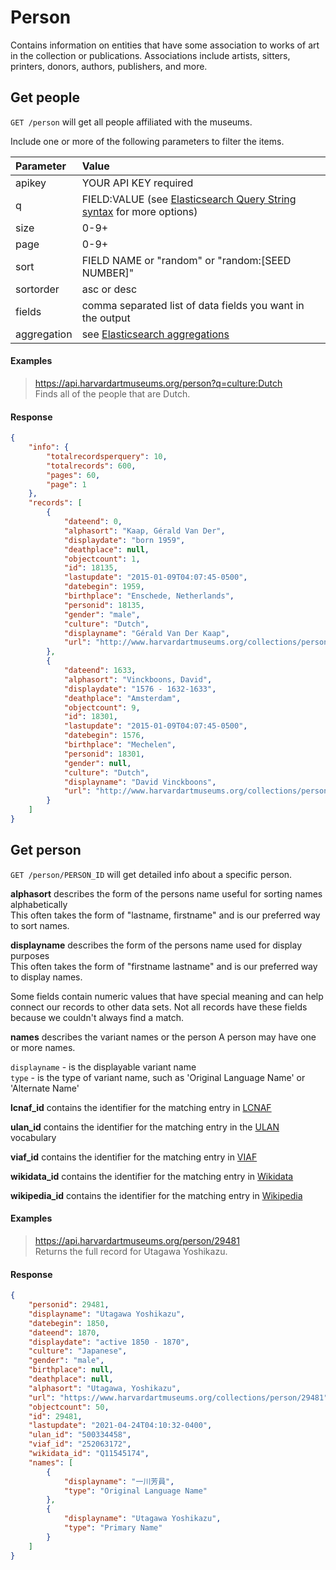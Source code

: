 # Person

Contains information on entities that have some association to works of art in the collection or publications. Associations include artists, sitters, printers, donors, authors, publishers, and more.

## Get people

`GET /person` will get all people affiliated with the museums.

Include one or more of the following parameters to filter the items.

| Parameter | Value |
| :--------- | :----- |
| apikey | YOUR API KEY required |
| q | FIELD:VALUE (see [Elasticsearch Query String syntax](https://www.elastic.co/guide/en/elasticsearch/reference/7.17/query-dsl-query-string-query.html) for more options) |
| size | 0-9+ |
| page | 0-9+ |
| sort | FIELD NAME or "random" or "random:[SEED NUMBER]" |
| sortorder | asc or desc |
| fields | comma separated list of data fields you want in the output |
| aggregation |  see [Elasticsearch aggregations](http://www.elastic.co/guide/en/elasticsearch/reference/7.17/search-aggregations.html#_structuring_aggregations) |

#### Examples

> https://api.harvardartmuseums.org/person?q=culture:Dutch  
> Finds all of the people that are Dutch.    

#### Response

```json
{
    "info": {
        "totalrecordsperquery": 10,
        "totalrecords": 600,
        "pages": 60,
        "page": 1
    },
    "records": [
        {
            "dateend": 0,
            "alphasort": "Kaap, Gérald Van Der",
            "displaydate": "born 1959",
            "deathplace": null,
            "objectcount": 1,
            "id": 18135,
            "lastupdate": "2015-01-09T04:07:45-0500",
            "datebegin": 1959,
            "birthplace": "Enschede, Netherlands",
            "personid": 18135,
            "gender": "male",
            "culture": "Dutch",
            "displayname": "Gérald Van Der Kaap",
            "url": "http://www.harvardartmuseums.org/collections/person/18135"
        },
        {
            "dateend": 1633,
            "alphasort": "Vinckboons, David",
            "displaydate": "1576 - 1632-1633",
            "deathplace": "Amsterdam",
            "objectcount": 9,
            "id": 18301,
            "lastupdate": "2015-01-09T04:07:45-0500",
            "datebegin": 1576,
            "birthplace": "Mechelen",
            "personid": 18301,
            "gender": null,
            "culture": "Dutch",
            "displayname": "David Vinckboons",
            "url": "http://www.harvardartmuseums.org/collections/person/18301"
        }
    ]
}
```

## Get person

`GET /person/PERSON_ID` will get detailed info about a specific person.

**alphasort** describes the form of the persons name useful for sorting names alphabetically  
This often takes the form of "lastname, firstname" and is our preferred way to sort names.  

**displayname** describes the form of the persons name used for display purposes  
This often takes the form of "firstname lastname" and is our preferred way to display names.  

Some fields contain numeric values that have special meaning and can help connect our records to other data sets. Not all records have these fields because we couldn't always find a match. 

**names** describes the variant names or the person
A person may have one or more names.

`displayname` - is the displayable variant name    
`type` - is the type of variant name, such as 'Original Language Name' or 'Alternate Name'  

**lcnaf_id** contains the identifier for the matching entry in [LCNAF](https://id.loc.gov/authorities/names)

**ulan_id** contains the identifier for the matching entry in the [ULAN](http://www.getty.edu/research/tools/vocabularies/ulan/) vocabulary

**viaf_id** contains the identifier for the matching entry in [VIAF](https://viaf.org/)

**wikidata_id** contains the identifier for the matching entry in [Wikidata](https://www.wikidata.org/)

**wikipedia_id** contains the identifier for the matching entry in [Wikipedia](http://www.wikipedia.org/)

#### Examples

> https://api.harvardartmuseums.org/person/29481  
> Returns the full record for Utagawa Yoshikazu.

#### Response

```json
{
    "personid": 29481,
    "displayname": "Utagawa Yoshikazu",
    "datebegin": 1850,
    "dateend": 1870,
    "displaydate": "active 1850 - 1870",
    "culture": "Japanese",
    "gender": "male",
    "birthplace": null,
    "deathplace": null,
    "alphasort": "Utagawa, Yoshikazu",
    "url": "https://www.harvardartmuseums.org/collections/person/29481",
    "objectcount": 50,
    "id": 29481,
    "lastupdate": "2021-04-24T04:10:32-0400",
    "ulan_id": "500334458",
    "viaf_id": "252063172",
    "wikidata_id": "Q11545174",
    "names": [
        {
            "displayname": "一川芳員",
            "type": "Original Language Name"
        },
        {
            "displayname": "Utagawa Yoshikazu",
            "type": "Primary Name"
        }
    ]
}
```